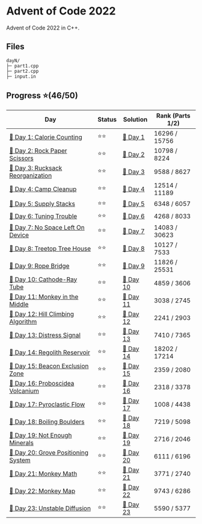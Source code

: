 # Advent of Code 2022
Advent of Code 2022 in C++.

## Files
```
dayN/
├─ part1.cpp
├─ part2.cpp
├─ input.in
```

## Progress ⭐(46/50)
| Day | Status | Solution | Rank (Parts 1/2) |
| ----------- | ---------| -------- | --------- |
| [🎄 Day 1: Calorie Counting](https://adventofcode.com/2022/day/1) | ⭐⭐ | [🎯 Day 1](2022/day1/)   | 16296 / 15756 |
| [🎄 Day 2: Rock Paper Scissors](https://adventofcode.com/2022/day/2) | ⭐⭐ | [🎯 Day 2](2022/day2/) | 10798 / 8224 |
| [🎄 Day 3: Rucksack Reorganization](https://adventofcode.com/2022/day/3) | ⭐⭐ | [🎯 Day 3](2022/day3/) | 9588 / 8627 |
| [🎄 Day 4: Camp Cleanup](https://adventofcode.com/2022/day/4) | ⭐⭐ | [🎯 Day 4](2022/day4/) | 12514 / 11189 |
| [🎄 Day 5: Supply Stacks](https://adventofcode.com/2022/day/5) | ⭐⭐ | [🎯 Day 5](2022/day5/) | 6348 / 6057 |
| [🎄 Day 6: Tuning Trouble](https://adventofcode.com/2022/day/6) | ⭐⭐ | [🎯 Day 6](2022/day6/) | 4268 / 8033 |
| [🎄 Day 7: No Space Left On Device](https://adventofcode.com/2022/day/7) | ⭐⭐ | [🎯 Day 7](2022/day7/) | 14083 / 30623 |
| [🎄 Day 8: Treetop Tree House](https://adventofcode.com/2022/day/8) | ⭐⭐ | [🎯 Day 8](2022/day8/) | 10127 / 7533 |
| [🎄 Day 9: Rope Bridge](https://adventofcode.com/2022/day/9) | ⭐⭐ | [🎯 Day 9](2022/day9/) | 11826 / 25531 |
| [🎄 Day 10: Cathode-Ray Tube](https://adventofcode.com/2022/day/10) | ⭐⭐ | [🎯 Day 10](2022/day10/) | 4859 / 3606 |
| [🎄 Day 11: Monkey in the Middle](https://adventofcode.com/2022/day/11) | ⭐⭐ | [🎯 Day 11](2022/day11/) | 3038 / 2745 |
| [🎄 Day 12: Hill Climbing Algorithm](https://adventofcode.com/2022/day/12) | ⭐⭐ | [🎯 Day 12](2022/day12/) | 2241 / 2903 |
| [🎄 Day 13: Distress Signal](https://adventofcode.com/2022/day/13) | ⭐⭐ | [🎯 Day 13](2022/day13/) | 7410 / 7365 |
| [🎄 Day 14: Regolith Reservoir](https://adventofcode.com/2022/day/14) | ⭐⭐ | [🎯 Day 14](2022/day14/) | 18202 / 17214 |
| [🎄 Day 15: Beacon Exclusion Zone](https://adventofcode.com/2022/day/15) | ⭐⭐ | [🎯 Day 15](2022/day15/) | 2359 / 2080 |
| [🎄 Day 16: Proboscidea Volcanium](https://adventofcode.com/2022/day/16) | ⭐⭐ | [🎯 Day 16](2022/day16/) | 2318 / 3378 |
| [🎄 Day 17: Pyroclastic Flow](https://adventofcode.com/2022/day/17) | ⭐⭐ | [🎯 Day 17](2022/day17/) | 1008 / 4438 |
| [🎄 Day 18: Boiling Boulders](https://adventofcode.com/2022/day/18) | ⭐⭐ | [🎯 Day 18](2022/day18/) | 7219 / 5098 |
| [🎄 Day 19: Not Enough Minerals](https://adventofcode.com/2022/day/19) | ⭐⭐ | [🎯 Day 19](2022/day19/) | 2716 / 2046 |
| [🎄 Day 20: Grove Positioning System](https://adventofcode.com/2022/day/20) | ⭐⭐ | [🎯 Day 20](2022/day20/) | 6111 / 6196 |
| [🎄 Day 21: Monkey Math](https://adventofcode.com/2022/day/21) | ⭐⭐ | [🎯 Day 21](2022/day21/) | 3771 / 2740 |
| [🎄 Day 22: Monkey Map](https://adventofcode.com/2022/day/22) | ⭐⭐ | [🎯 Day 22](2022/day22/) | 9743 / 6286 |
| [🎄 Day 23: Unstable Diffusion](https://adventofcode.com/2022/day/23) | ⭐⭐ | [🎯 Day 23](2022/day23/) | 5590 / 5377 |
